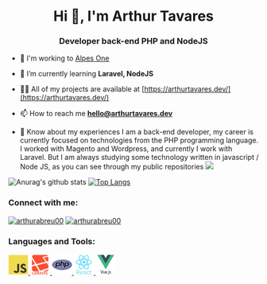 <h1 align="center">Hi 👋, I'm Arthur Tavares</h1>
<h3 align="center">Developer back-end PHP and NodeJS</h3>

- 🔭 I'm working to [Alpes One](http://alpes.one/)

- 🌱 I’m currently learning **Laravel, NodeJS**

- 👨‍💻 All of my projects are available at [https://arthurtavares.dev/](https://arthurtavares.dev/)

- 📫 How to reach me **hello@arthurtavares.dev**



- 📄 Know about my experiences I am a back-end developer, my career is currently focused on technologies from the PHP programming language. I worked with Magento and Wordpress, and currently I work with Laravel. But I am always studying some technology written in javascript / Node JS, as you can see through my public repositories
![](https://github-readme-stats.vercel.app/api?username=arthurtavaresdev&show_icons=true&theme=dracula)

![Anurag's github stats](https://github-readme-stats.vercel.app/api?username=arthurtavaresdev&show_icons=true&theme=dracula)  [![Top Langs](https://github-readme-stats.vercel.app/api/top-langs/?username=arthurtavaresdev&hide=css,html&theme=dracula)](https://github.com/anuraghazra/github-readme-stats)

<p align="left">
<h3 align="left">Connect with me:</h3>
<a href="https://twitter.com/arthurabreu00" target="blank"><img align="center" src="https://cdn.jsdelivr.net/npm/simple-icons@3.0.1/icons/twitter.svg" alt="arthurabreu00" height="30" width="40" /></a>
<a href="https://instagram.com/arthurabreu00" target="blank"><img align="center" src="https://cdn.jsdelivr.net/npm/simple-icons@3.0.1/icons/instagram.svg" alt="arthurabreu00" height="30" width="40" /></a>
</p>


<h3 align="left">Languages and Tools:</h3>
<p align="left"> <a href="https://developer.mozilla.org/en-US/docs/Web/JavaScript" target="_blank"> <img src="https://raw.githubusercontent.com/devicons/devicon/master/icons/javascript/javascript-original.svg" alt="javascript" width="40" height="40"/> </a> <a href="https://laravel.com/" target="_blank"> <img src="https://raw.githubusercontent.com/devicons/devicon/master/icons/laravel/laravel-plain-wordmark.svg" alt="laravel" width="40" height="40"/> </a> <a href="https://www.php.net" target="_blank"> <img src="https://raw.githubusercontent.com/devicons/devicon/master/icons/php/php-original.svg" alt="php" width="40" height="40"/> </a> <a href="https://reactjs.org/" target="_blank"> <img src="https://raw.githubusercontent.com/devicons/devicon/master/icons/react/react-original-wordmark.svg" alt="react" width="40" height="40"/> </a> <a href="https://vuejs.org/" target="_blank"> <img src="https://raw.githubusercontent.com/devicons/devicon/master/icons/vuejs/vuejs-original-wordmark.svg" alt="vuejs" width="40" height="40"/> </a> </p>

